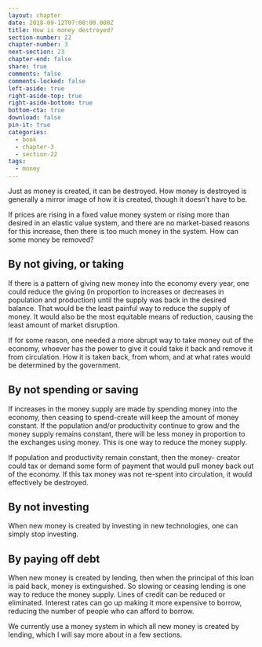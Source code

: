 ```yaml
---
layout: chapter
date: 2018-09-12T07:00:00.000Z
title: How is money destroyed?
section-number: 22
chapter-number: 3
next-section: 23
chapter-end: false
share: true
comments: false
comments-locked: false
left-aside: true
right-aside-top: true
right-aside-bottom: true
bottom-cta: true
download: false
pin-it: true
categories:
  - book
  - chapter-3
  - section-22
tags:
  - money
---
```

Just as money is created, it can be destroyed. How money is destroyed
is generally a mirror image of how it is created, though it doesn’t
have to be.

If prices are rising in a fixed value money system or rising more than
desired in an elastic value system, and there are no market-based
reasons for this increase, then there is too much money in the system.
How can some money be removed?

## By not giving, or taking

If there is a pattern of giving new money into the economy every
year, one could reduce the giving (in proportion to increases or
decreases in population and production) until the supply was back
in the desired balance. That would be the least painful way to reduce
the supply of money. It would also be the most equitable means of
reduction, causing the least amount of market disruption.

If for some reason, one needed a more abrupt way to take money out
of the economy, whoever has the power to give it could take it back
and remove it from circulation. How it is taken back, from whom,
and at what rates would be determined by the government.

## By not spending or saving

If increases in the money supply are made by spending money into
the economy, then ceasing to spend-create will keep the amount of
money constant. If the population and/or productivity continue
to grow and the money supply remains constant, there will be less
money in proportion to the exchanges using money. This is one way
to reduce the money supply.

If population and productivity remain constant, then the money-
creator could tax or demand some form of payment that would pull
money back out of the economy. If this tax money was not re-spent
into circulation, it would effectively be destroyed.

## By not investing

When new money is created by investing in new technologies, one
can simply stop investing.

## By paying off debt

When new money is created by lending, then when the principal of
this loan is paid back, money is extinguished. So slowing or ceasing
lending is one way to reduce the money supply. Lines of credit can
be reduced or eliminated. Interest rates can go up making it more
expensive to borrow, reducing the number of people who can afford
to borrow.

We currently use a money system in which all new money is created
by lending, which I will say more about in a few sections.
